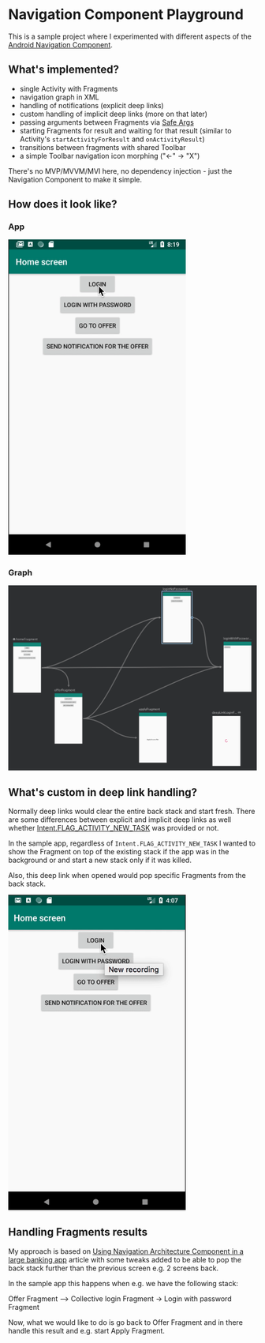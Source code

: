 # Navigation Component Playground

This is a sample project where I experimented with different aspects of the [Android Navigation Component](https://developer.android.com/guide/navigation/navigation-getting-started).

## What's implemented?
- single Activity with Fragments
- navigation graph in XML
- handling of notifications (explicit deep links)
- custom handling of implicit deep links (more on that later)
- passing arguments between Fragments via [Safe Args](https://developer.android.com/guide/navigation/navigation-pass-data#Safe-args)
- starting Fragments for result and waiting for that result (similar to Activity's `startActivityForResult` and `onActivityResult`)
- transitions between fragments with shared Toolbar
- a simple Toolbar navigation icon morphing ("<-" -> "X")

There's no MVP/MVVM/MVI here, no dependency injection - just the Navigation Component to make it simple.

## How does it look like?

### App
<img src ="./art/navigation_playground_app.gif" width="360" />

### Graph
<img src ="./art/nav_graph.png" width="640" />

## What's custom in deep link handling?
Normally deep links would clear the entire back stack and start fresh. 
There are some differences between explicit and implicit deep links as well whether [Intent.FLAG_ACTIVITY_NEW_TASK](https://developer.android.com/reference/android/content/Intent#FLAG_ACTIVITY_NEW_TASK)
was provided or not.

In the sample app, regardless of `Intent.FLAG_ACTIVITY_NEW_TASK` I wanted to show the Fragment on top of the existing stack if the app was in the background or and start a new stack only if it was killed.

Also, this deep link when opened would pop specific Fragments from the back stack.

<img src ="./art/deep_link.gif" width="360" />

## Handling Fragments results
My approach is based on [Using Navigation Architecture Component in a large banking app](https://medium.com/google-developer-experts/using-navigation-architecture-component-in-a-large-banking-app-ac84936a42c2) article
with some tweaks added to be able to pop the back stack further than the previous screen e.g. 2 screens back.

In the sample app this happens when e.g. we have the following stack:

Offer Fragment --> Collective login Fragment -> Login with password Fragment

Now, what we would like to do is go back to Offer Fragment and in there handle this result and e.g. start Apply Fragment.
